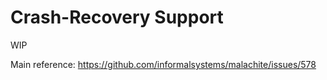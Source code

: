# Crash-Recovery Support

WIP

Main reference: https://github.com/informalsystems/malachite/issues/578
